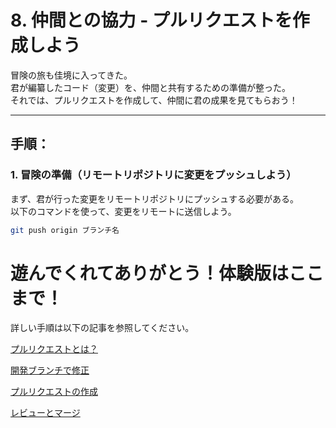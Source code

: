 # 8. **仲間との協力** - プルリクエストを作成しよう

冒険の旅も佳境に入ってきた。  
君が編纂したコード（変更）を、仲間と共有するための準備が整った。  
それでは、プルリクエストを作成して、仲間に君の成果を見てもらおう！

---

## 手順：

### 1. 冒険の準備（リモートリポジトリに変更をプッシュしよう）

まず、君が行った変更をリモートリポジトリにプッシュする必要がある。  
以下のコマンドを使って、変更をリモートに送信しよう。

```bash
git push origin ブランチ名
```

# 遊んでくれてありがとう！体験版はここまで！
詳しい手順は以下の記事を参照してください。

[プルリクエストとは？](https://backlog.com/ja/git-tutorial/pull-request/01/)

[開発ブランチで修正](https://backlog.com/ja/git-tutorial/pull-request/05/)

[プルリクエストの作成](https://backlog.com/ja/git-tutorial/pull-request/06/)

[レビューとマージ](https://backlog.com/ja/git-tutorial/pull-request/07/)